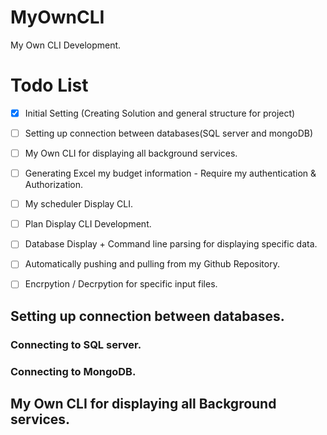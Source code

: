 # MyOwnCLI
My Own CLI Development.


# Todo List

- [x] Initial Setting (Creating Solution and general structure for project)
- [ ] Setting up connection between databases(SQL server and mongoDB)
- [ ] My Own CLI for displaying all background services.
- [ ] Generating Excel my budget information - Require my authentication & Authorization.
- [ ] My scheduler Display CLI.
- [ ] Plan Display CLI Development.
- [ ] Database Display + Command line parsing for displaying specific data.
- [ ] Automatically pushing and pulling from my Github Repository.
- [ ] Encrpytion / Decrpytion for specific input files.


## Setting up connection between databases.
### Connecting to SQL server.

### Connecting to MongoDB.

## My Own CLI for displaying all Background services.






